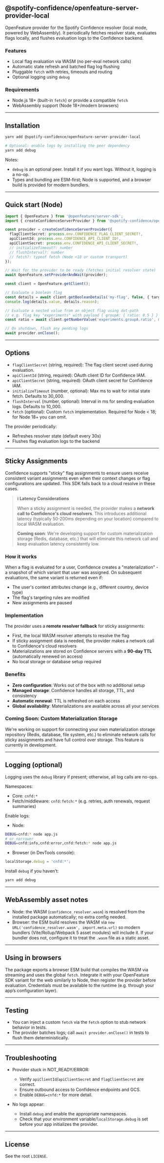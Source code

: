 ## @spotify-confidence/openfeature-server-provider-local

OpenFeature provider for the Spotify Confidence resolver (local mode, powered by WebAssembly). It periodically fetches resolver state, evaluates flags locally, and flushes evaluation logs to the Confidence backend.

### Features
- Local flag evaluation via WASM (no per-eval network calls)
- Automatic state refresh and batched flag log flushing
- Pluggable `fetch` with retries, timeouts and routing
- Optional logging using `debug`

### Requirements
- Node.js 18+ (built-in `fetch`) or provide a compatible `fetch`
- WebAssembly support (Node 18+/modern browsers)

---

## Installation

```bash
yarn add @spotify-confidence/openfeature-server-provider-local

# Optional: enable logs by installing the peer dependency
yarn add debug
```

Notes:
- `debug` is an optional peer. Install it if you want logs. Without it, logging is a no-op.
- Types and bundling are ESM-first; Node is supported, and a browser build is provided for modern bundlers.

---

## Quick start (Node)

```ts
import { OpenFeature } from '@openfeature/server-sdk';
import { createConfidenceServerProvider } from '@spotify-confidence/openfeature-server-provider-local';

const provider = createConfidenceServerProvider({
  flagClientSecret: process.env.CONFIDENCE_FLAG_CLIENT_SECRET!,
  apiClientId: process.env.CONFIDENCE_API_CLIENT_ID!,
  apiClientSecret: process.env.CONFIDENCE_API_CLIENT_SECRET!,
  // initializeTimeout?: number
  // flushInterval?: number
  // fetch?: typeof fetch (Node <18 or custom transport)
});

// Wait for the provider to be ready (fetches initial resolver state)
await OpenFeature.setProviderAndWait(provider);

const client = OpenFeature.getClient();

// Evaluate a boolean flag
const details = await client.getBooleanDetails('my-flag', false, { targetingKey: 'user-123' });
console.log(details.value, details.reason);

// Evaluate a nested value from an object flag using dot-path
// e.g. flag key "experiments" with payload { groupA: { ratio: 0.5 } }
const ratio = await client.getNumberValue('experiments.groupA.ratio', 0, { targetingKey: 'user-123' });

// On shutdown, flush any pending logs
await provider.onClose();
```

---

## Options

- `flagClientSecret` (string, required): The flag client secret used during evaluation.
- `apiClientId` (string, required): OAuth client ID for Confidence IAM.
- `apiClientSecret` (string, required): OAuth client secret for Confidence IAM.
- `initializeTimeout` (number, optional): Max ms to wait for initial state fetch. Defaults to 30_000.
- `flushInterval` (number, optional): Interval in ms for sending evaluation logs. Defaults to 10_000.
- `fetch` (optional): Custom `fetch` implementation. Required for Node < 18; for Node 18+ you can omit.

The provider periodically:
- Refreshes resolver state (default every 30s)
- Flushes flag evaluation logs to the backend

---

## Sticky Assignments

Confidence supports "sticky" flag assignments to ensure users receive consistent variant assignments even when their context changes or flag configurations are updated. This SDK falls back to a cloud resolve in these cases.

> **ℹ️ Latency Considerations**
>
> When a sticky assignment is needed, the provider makes a **network call to Confidence's cloud resolvers**. This introduces additional latency (typically 50-200ms depending on your location) compared to local WASM evaluation.
>
> **Coming soon**: We're developing support for custom materialization storage (Redis, database, etc.) that will eliminate this network call and keep evaluation latency consistently low.

### How it works

When a flag is evaluated for a user, Confidence creates a "materialization" - a snapshot of which variant that user was assigned. On subsequent evaluations, the same variant is returned even if:
- The user's context attributes change (e.g., different country, device type)
- The flag's targeting rules are modified
- New assignments are paused

### Implementation

The provider uses a **remote resolver fallback** for sticky assignments:
- First, the local WASM resolver attempts to resolve the flag
- If sticky assignment data is needed, the provider makes a network call to Confidence's cloud resolvers
- Materializations are stored on Confidence servers with a **90-day TTL** (automatically renewed on access)
- No local storage or database setup required

### Benefits

- **Zero configuration**: Works out of the box with no additional setup
- **Managed storage**: Confidence handles all storage, TTL, and consistency
- **Automatic renewal**: TTL is refreshed on each access
- **Global availability**: Materializations are available across all your services

### Coming Soon: Custom Materialization Storage

We're working on support for connecting your own materialization storage repository (Redis, database, file system, etc.) to eliminate network calls for sticky assignments and have full control over storage. This feature is currently in development.

---

## Logging (optional)

Logging uses the `debug` library if present; otherwise, all log calls are no-ops.

Namespaces:
- Core: `cnfd:*`
- Fetch/middleware: `cnfd:fetch:*` (e.g. retries, auth renewals, request summaries)

Enable logs:

- Node:
```bash
DEBUG=cnfd:* node app.js
# or narrower
DEBUG=cnfd:info,cnfd:error,cnfd:fetch:* node app.js
```

- Browser (in DevTools console):
```js
localStorage.debug = 'cnfd:*';
```

Install `debug` if you haven’t:

```bash
yarn add debug
```

---

## WebAssembly asset notes

- Node: the WASM (`confidence_resolver.wasm`) is resolved from the installed package automatically; no extra config needed.
- Browser: the ESM build resolves the WASM via `new URL('confidence_resolver.wasm', import.meta.url)` so modern bundlers (Vite/Rollup/Webpack 5 asset modules) will include it. If your bundler does not, configure it to treat the `.wasm` file as a static asset.

---

## Using in browsers

The package exports a browser ESM build that compiles the WASM via streaming and uses the global `fetch`. Integrate it with your OpenFeature SDK variant for the web similarly to Node, then register the provider before evaluation. Credentials must be available to the runtime (e.g. through your app’s configuration layer).

---

## Testing

- You can inject a custom `fetch` via the `fetch` option to stub network behavior in tests.
- The provider batches logs; call `await provider.onClose()` in tests to flush them deterministically.

---

## Troubleshooting

- Provider stuck in NOT_READY/ERROR:
  - Verify `apiClientId`/`apiClientSecret` and `flagClientSecret` are correct.
  - Ensure outbound access to Confidence endpoints and GCS.
  - Enable `DEBUG=cnfd:*` for more detail.

- No logs appear:
  - Install `debug` and enable the appropriate namespaces.
  - Check that your environment variable/`localStorage.debug` is set before your app initializes the provider.

---

## License

See the root `LICENSE`.
